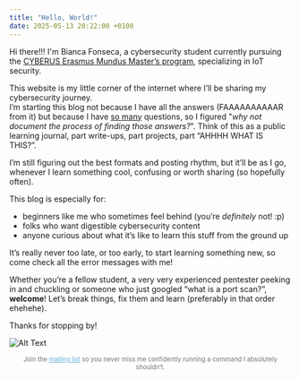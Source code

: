 ```yaml
---
title: "Hello, World!"
date: 2025-05-13 20:22:00 +0100
---
```


Hi there!!! I'm Bianca Fonseca, a cybersecurity student currently pursuing the [CYBERUS Erasmus Mundus Master’s program](https://master-cyberus.eu/), specializing in IoT security.

This website is my little corner of the internet where I’ll be sharing my cybersecurity journey.  
I’m starting this blog not because I have all the answers (FAAAAAAAAAAR from it) but because I have <ins>so many</ins> questions, so I figured "*why not document the process of finding those answers?*". Think of this as a public learning journal, part write-ups, part projects, part “AHHHH WHAT IS THIS?”.

I’m still figuring out the best formats and posting rhythm, but it’ll be as I go, whenever I learn something cool, confusing or worth sharing (so hopefully often).

This blog is especially for:
- beginners like me who sometimes feel behind (you’re *definitely* not! :p)  
- folks who want digestible cybersecurity content  
- anyone curious about what it’s like to learn this stuff from the ground up  

It’s really never too late, or too early, to start learning something new, so come check all the error messages with me!

Whether you’re a fellow student, a very very experienced pentester peeking in and chuckling or someone who just googled “what is a port scan?”, **welcome**! Let’s break things, fix them and learn (preferably in that order ehehehe).

Thanks for stopping by!


![Alt Text](https://media0.giphy.com/media/v1.Y2lkPTc5MGI3NjExczllb3dvenQ1ZnFmMTV2cWp1d3hjejhyejVqZHJmejYzY2FnMmUxYSZlcD12MV9pbnRlcm5hbF9naWZfYnlfaWQmY3Q9Zw/5GuExKmluBdrrtAFwk/giphy.gif)

<div style="text-align: center; font-size: 0.8em; opacity: 0.6;">
  Join the <a 
    data-eo-form-toggle-id="bf3ab678-3118-11f0-9f74-59c668a2a47a" 
    href="#" 
    style="color: #007acc; text-decoration: underline; cursor: pointer; opacity: 1;"
  >mailing list</a> so you never miss me confidently running a command I absolutely shouldn’t.
</div>
